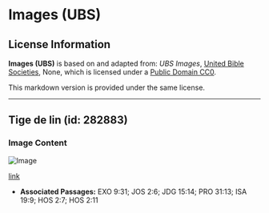 # Images (UBS)

## License Information

**Images (UBS)** is based on and adapted from: _UBS Images_, [United Bible Societies](https://unitedbiblesocieties.org/), None, which is licensed under a [Public Domain CC0](https://creativecommons.org/public-domain/cc0/).

This markdown version is provided under the same license.



--------------------------------

## Tige de lin (id: 282883)

### Image Content

![Image](https://cdn.aquifer.bible/aquifer-content/resources/Media/WEB-0235_flax_stalk.jpg)

[link](https://cdn.aquifer.bible/aquifer-content/resources/Media/WEB-0235_flax_stalk.jpg)

* **Associated Passages:** EXO 9:31; JOS 2:6; JDG 15:14; PRO 31:13; ISA 19:9; HOS 2:7; HOS 2:11


